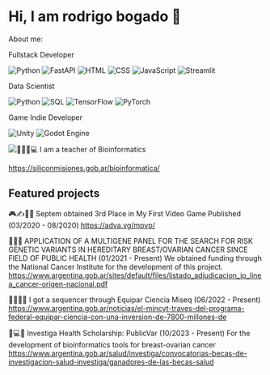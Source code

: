 # Hi, I am rodrigo bogado 👋

About me:



Fullstack Developer

![Python](https://img.shields.io/badge/Python-3776AB?style=for-the-badge&logo=python&logoColor=white)
![FastAPI](https://img.shields.io/badge/FastAPI-005571?style=for-the-badge&logo=fastapi)
![HTML](https://img.shields.io/badge/HTML-orange?style=for-the-badge&logo=html5&logoColor=white)
![CSS](https://img.shields.io/badge/CSS-blue?style=for-the-badge&logo=css3&logoColor=white)
![JavaScript](https://img.shields.io/badge/JavaScript-yellow?style=for-the-badge&logo=javascript&logoColor=white)
![Streamlit](https://img.shields.io/badge/Streamlit-FF4B4B?style=for-the-badge&logo=streamlit&logoColor=white)


Data Scientist

![Python](https://img.shields.io/badge/Python-3776AB?style=for-the-badge&logo=python&logoColor=white)
![SQL](https://img.shields.io/badge/SQL-4479A1?style=for-the-badge&logo=postgresql&logoColor=white)
![TensorFlow](https://img.shields.io/badge/TensorFlow-FF6F00?style=for-the-badge&logo=tensorflow&logoColor=white)
![PyTorch](https://img.shields.io/badge/PyTorch-EE4C2C?style=for-the-badge&logo=pytorch&logoColor=white)

Game Indie Developer

![Unity](https://img.shields.io/badge/Unity-000000?style=for-the-badge&logo=unity&logoColor=white)
![Godot Engine](https://img.shields.io/badge/Godot%20Engine-478CBF?style=for-the-badge&logo=godot-engine&logoColor=white)

![👨‍🏫🧬💻 I am a teacher of Bioinformatics](https://img.shields.io/badge/%F0%9F%91%A8%E2%80%8D%F0%9F%8F%AB%F0%9F%A7%AC%F0%9F%92%BB%20I%20am%20a%20teacher%20of%20Bioinformatics-black?style=for-the-badge&color=white)

https://siliconmisiones.gob.ar/bioinformatica/

## Featured projects

🎮✍️👨‍💻 Septem obtained 3rd Place in My First Video Game Published (03/2020 - 08/2020) https://adva.vg/mpvp/

🎀🔬🧬 APPLICATION OF A MULTIGENE PANEL FOR THE SEARCH FOR RISK GENETIC VARIANTS IN HEREDITARY BREAST/OVARIAN CANCER SINCE FIELD OF PUBLIC HEALTH (01/2021 - Present) We obtained funding through the National Cancer Institute for the development of this project. https://www.argentina.gob.ar/sites/default/files/listado_adjudicacion_ip_linea_cancer-origen-nacional.pdf

🏥🧬👨‍🔬 I got a sequencer through Equipar Ciencia Miseq (06/2022 - Present) https://www.argentina.gob.ar/noticias/el-mincyt-traves-del-programa-federal-equipar-ciencia-con-una-inversion-de-7800-millones-de

📱💻🏥 Investiga Health Scholarship: PublicVar (10/2023 - Present) For the development of bioinformatics tools for breast-ovarian cancer https://www.argentina.gob.ar/salud/investiga/convocatorias-becas-de-investigacion-salud-investiga/ganadores-de-las-becas-salud
<!--
**rodrib/rodrib** is a ✨ _special_ ✨ repository because its `README.md` (this file) appears on your GitHub profile.

Here are some ideas to get you started:

- 🔭 I’m currently working on ...
- 🌱 I’m currently learning ...
- 👯 I’m looking to collaborate on ...
- 🤔 I’m looking for help with ...
- 💬 Ask me about ...
- 📫 How to reach me: ...
- 😄 Pronouns: ...
- ⚡ Fun fact: ...
-->
